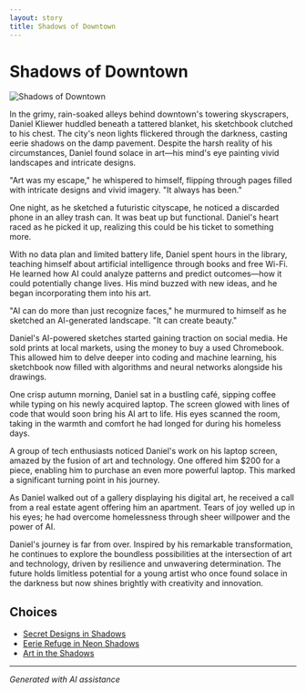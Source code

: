 ```yaml
---
layout: story
title: Shadows of Downtown
---
```


# Shadows of Downtown

![Shadows of Downtown](/input_images/20221113_161512.jpg)

In the grimy, rain-soaked alleys behind downtown's towering skyscrapers, Daniel Kliewer huddled beneath a tattered blanket, his sketchbook clutched to his chest. The city's neon lights flickered through the darkness, casting eerie shadows on the damp pavement. Despite the harsh reality of his circumstances, Daniel found solace in art—his mind's eye painting vivid landscapes and intricate designs.

"Art was my escape," he whispered to himself, flipping through pages filled with intricate designs and vivid imagery. "It always has been."

One night, as he sketched a futuristic cityscape, he noticed a discarded phone in an alley trash can. It was beat up but functional. Daniel's heart raced as he picked it up, realizing this could be his ticket to something more.

With no data plan and limited battery life, Daniel spent hours in the library, teaching himself about artificial intelligence through books and free Wi-Fi. He learned how AI could analyze patterns and predict outcomes—how it could potentially change lives. His mind buzzed with new ideas, and he began incorporating them into his art.

"AI can do more than just recognize faces," he murmured to himself as he sketched an AI-generated landscape. "It can create beauty."

Daniel's AI-powered sketches started gaining traction on social media. He sold prints at local markets, using the money to buy a used Chromebook. This allowed him to delve deeper into coding and machine learning, his sketchbook now filled with algorithms and neural networks alongside his drawings.

One crisp autumn morning, Daniel sat in a bustling café, sipping coffee while typing on his newly acquired laptop. The screen glowed with lines of code that would soon bring his AI art to life. His eyes scanned the room, taking in the warmth and comfort he had longed for during his homeless days.

A group of tech enthusiasts noticed Daniel's work on his laptop screen, amazed by the fusion of art and technology. One offered him $200 for a piece, enabling him to purchase an even more powerful laptop. This marked a significant turning point in his journey.

As Daniel walked out of a gallery displaying his digital art, he received a call from a real estate agent offering him an apartment. Tears of joy welled up in his eyes; he had overcome homelessness through sheer willpower and the power of AI.

Daniel's journey is far from over. Inspired by his remarkable transformation, he continues to explore the boundless possibilities at the intersection of art and technology, driven by resilience and unwavering determination. The future holds limitless potential for a young artist who once found solace in the darkness but now shines brightly with creativity and innovation.


## Choices

* [Secret Designs in Shadows](/stories/144327630_3930950650332675_7163600755928566265_n)
* [Eerie Refuge in Neon Shadows](/stories/B01N78T9F9.01._SCLZZZZZZZ_SX500_)
* [Art in the Shadows](/stories/20221113_162309)


---
*Generated with AI assistance*
